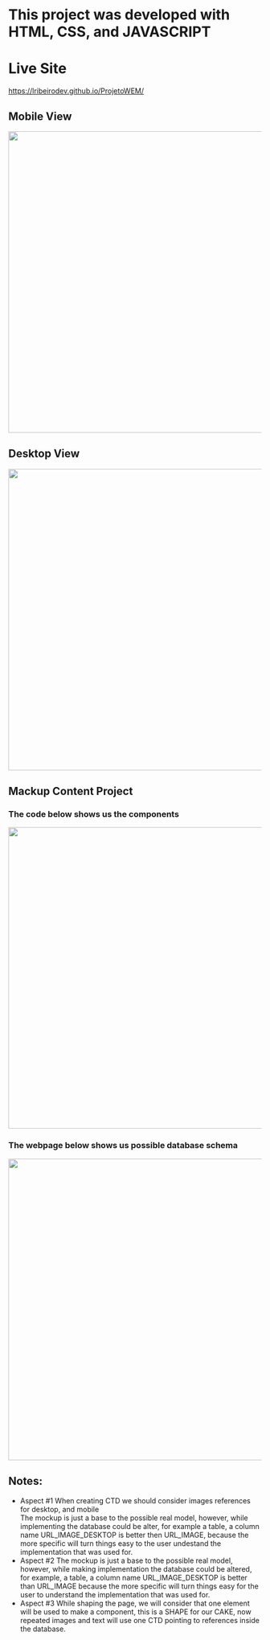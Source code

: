 # This project was developed with HTML, CSS, and JAVASCRIPT

# Live Site
https://lribeirodev.github.io/ProjetoWEM/

## Mobile View
<img src="/../master/static_files/screenshots/mobile.png" height="600px"/>

## Desktop View
<img src="/../master/static_files/screenshots/desktop.png" width="600px"/>

## Mackup Content Project

### The code below shows us the components
<img src="/../master/static_files/modelagem/Modulos.png" width="600px"/>

### The webpage below shows us possible database schema
<img src="/../master/static_files/modelagem/Modelagem.png" width="600px"/>

<h2> Notes: </h2>
<ul>
<li>Aspect #1 When creating CTD we should consider images references for desktop, and mobile</li>
The mockup is just a base to the possible real model, however, while implementing the database could be alter, for example a table, a column name URL_IMAGE_DESKTOP is better then URL_IMAGE, because the more specific will turn things easy to the user undestand the implementation that was used for.
<li>Aspect #2 The mockup is just a base to the possible real model, however, while making implementation the database could be altered, for example, a table, a column name URL_IMAGE_DESKTOP is better than URL_IMAGE because the more specific will turn things easy for the user to understand the implementation that was used for.</li>
<li>Aspect #3 While shaping the page, we will consider that one element will be used to make a component, this is a SHAPE for our CAKE, now repeated images and text will use one CTD pointing to references inside the database.</li>
</ul>

